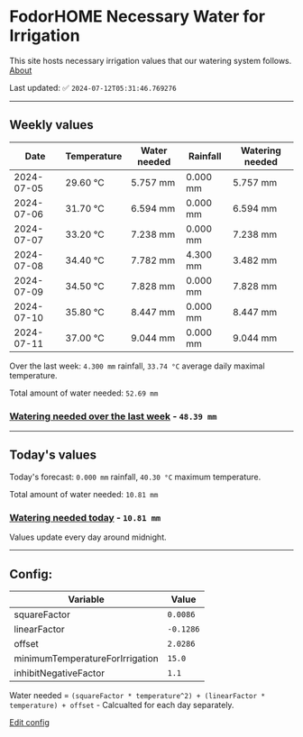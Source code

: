 # FodorHOME Necessary Water for Irrigation

This site hosts necessary irrigation values that our watering system follows. [About](https://github.com/redyau/irrigation)

Last updated: ✅ `2024-07-12T05:31:46.769276`

---

## Weekly values

| Date | Temperature | Water needed | Rainfall | Watering needed |
|-----|-----|-----|-----|-----|
| 2024-07-05 | 29.60 °C | 5.757 mm | 0.000 mm | 5.757 mm |
| 2024-07-06 | 31.70 °C | 6.594 mm | 0.000 mm | 6.594 mm |
| 2024-07-07 | 33.20 °C | 7.238 mm | 0.000 mm | 7.238 mm |
| 2024-07-08 | 34.40 °C | 7.782 mm | 4.300 mm | 3.482 mm |
| 2024-07-09 | 34.50 °C | 7.828 mm | 0.000 mm | 7.828 mm |
| 2024-07-10 | 35.80 °C | 8.447 mm | 0.000 mm | 8.447 mm |
| 2024-07-11 | 37.00 °C | 9.044 mm | 0.000 mm | 9.044 mm |


Over the last week: `4.300 mm` rainfall, `33.74 °C` average daily maximal temperature.

Total amount of water needed: `52.69 mm`

### [Watering needed over the last week](lastweek.txt) - `48.39 mm`

---

## Today's values

Today's forecast: `0.000 mm` rainfall, `40.30 °C` maximum temperature.

Total amount of water needed: `10.81 mm`

### [Watering needed today](today.txt) - `10.81 mm`

Values update every day around midnight.

---

## Config:

| Variable | Value |
|-----|-----|
| squareFactor | `0.0086` |
| linearFactor | `-0.1286` |
| offset | `2.0286` |
| minimumTemperatureForIrrigation | `15.0` |
| inhibitNegativeFactor | `1.1` |

Water needed = `(squareFactor * temperature^2) + (linearFactor * temperature) + offset` - Calcualted for each day separately.

[Edit config](https://github.com/RedyAu/irrigation/edit/main/config.json)
